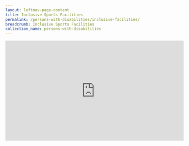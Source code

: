 ```yaml
---
layout: leftnav-page-content
title: Inclusive Sports Facilities
permalink: /persons-with-disabilities/inclusive-facilities/
breadcrumb: Inclusive Sports Facilities
collection_name: persons-with-disabilities
---
```


<div class="bp-youtube">
     <iframe width="560" height="315" src="https://www.youtube.com/embed/4xOO7OAeRkw" frameborder="0" allow="accelerometer; autoplay; encrypted-media; gyroscope; picture-in-picture" allowfullscreen></iframe>
</div>
